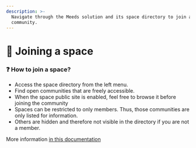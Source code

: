 ```yaml
---
description: >-
  Navigate through the Meeds solution and its space directory to join a
  community.
---
```


# 👋 Joining a space

### :question: How to join a space?

* Access the space directory from the left menu.
* Find open communities that are freely accessible.
* When the space public site is enabled, feel free to browse it before joining the community
* Spaces can be restricted to only members. Thus, those communities are only listed for information.
* Others are hidden and therefore not visible in the directory if you are not a member.

More information [in this documentation](../exploring-a-meeds-hub/browsing-people-and-spaces.md)
